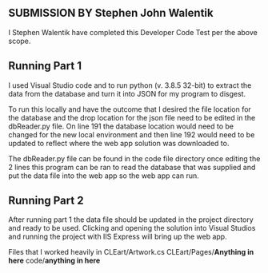 ## SUBMISSION BY Stephen John Walentik

I Stephen Walentik have completed this Developer Code Test per the above scope.

## Running Part 1

I used Visual Studio code and to run python (v. 3.8.5 32-bit) to extract the data from the database and turn it into JSON for my program to disgest. 

To run this locally and have the outcome that I desired the file location for the database and the drop location for the json file need to be edited in the dbReader.py file. On line 191 the database location would need to be changed for the new local environment and then line 192 would need to be updated to reflect where the web app solution was downloaded to.

The dbReader.py file can be found in the code file directory once editing the 2 lines this program can be ran to read the database that was supplied and put the data file into the web app so the web app can run.

## Running Part 2

After running part 1 the data file should be updated in the project directory and ready to be used. Clicking and opening the solution into Visual Studios and running the project with IIS Express will bring up the web app.

Files that I worked heavily in
CLEart/Artwork.cs
CLEart/Pages/**Anything in here**
code/**anything in here**
